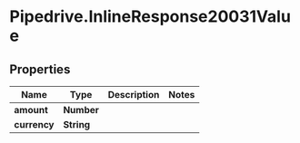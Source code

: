 # Pipedrive.InlineResponse20031Value

## Properties

Name | Type | Description | Notes
------------ | ------------- | ------------- | -------------
**amount** | **Number** |  | 
**currency** | **String** |  | 


